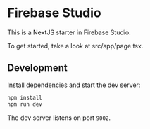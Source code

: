 # Firebase Studio

This is a NextJS starter in Firebase Studio.

To get started, take a look at src/app/page.tsx.

## Development

Install dependencies and start the dev server:

```bash
npm install
npm run dev
```

The dev server listens on port `9002`.
